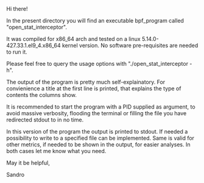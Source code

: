 

Hi there!


In the present directory you will find an executable bpf_program called "open_stat_interceptor".

It was compiled for x86_64 arch and tested on a linux 5.14.0-427.33.1.el9_4.x86_64 kernel version. No software pre-requisites are needed to run it.


Please feel free to query the usage options with "./open_stat_interceptor -h".

The output of the program is pretty much self-explainatory. For convienience a title at the first line is printed, that explains the type of contents the columns show.


It is recommended to start the program with a PID supplied as argument, to avoid massive verbosity, flooding 
the terminal or filling the file you have redirected stdout to in no time. 

In this version of the program the output is printed to stdout. If needed a possibility to write to a specified file can be implemented.
Same is valid for other metrics, if needed to be shown in the output, for easier analyses.
In both cases let me know what you need.

May it be helpful,

Sandro




